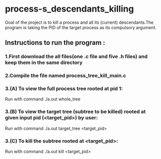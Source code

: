 # process-s_descendants_killing
Goal of the project is to kill a process and all its (current) descendants.The program is taking the PID of the target process as its compulsory argument.
## Instructions to run the program :
###   1.First download the all files(one .c file and five .h files) and keep them in the same directory
###   2.Compile the file named process_tree_kill_main.c
### 3.(A) To view the full process tree rooted at pid 1:
  Run with command ./a.out   whole_tree
### 3.(B) To view the target tree (subtree to be killed) rooted at given input pid (<target_pid>) by user:
  Run with command ./a.out   target_tree  <target_pid>
### 3.(C) To kill the subtree rooted at <target_pid>:
  Run with command ./a.out   kill   <target_pid>
